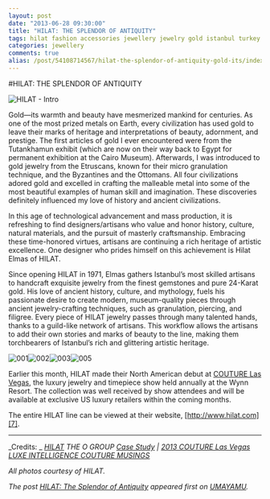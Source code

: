 ```yaml
---
layout: post
date: "2013-06-28 09:30:00"
title: "HILAT: THE SPLENDOR OF ANTIQUITY"
tags: hilat fashion accessories jewellery jewelry gold istanbul turkey artisan craftsmanship heritage tradition culture
categories: jewellery
comments: true
alias: /post/54108714567/hilat-the-splendor-of-antiquity-gold-its/index.html
---
```


#HILAT: THE SPLENDOR OF ANTIQUITY

![HILAT - Intro][1]

Gold—its warmth and beauty have mesmerized mankind for centuries. As one of the most prized metals on Earth, every civilization has used gold to leave their marks of heritage and interpretations of beauty, adornment, and prestige. The first articles of gold I ever encountered were from the Tutankhamun exhibit (which are now on their way back to Egypt for permanent exhibition at the Cairo Museum). Afterwards, I was introduced to gold jewelry from the Etruscans, known for their micro granulation technique, and the Byzantines and the Ottomans. All four civilizations adored gold and excelled in crafting the malleable metal into some of the most beautiful examples of human skill and imagination. These discoveries definitely influenced my love of history and ancient civilizations.

In this age of technological advancement and mass production, it is refreshing to find designers/artisans who value and honor history, culture, natural materials, and the pursuit of masterly craftsmanship. Embracing these time-honored virtues, artisans are continuing a rich heritage of artistic excellence. One designer who prides himself on this achievement is Hilat Elmas of HILAT.

Since opening HILAT in 1971, Elmas gathers Istanbul’s most skilled artisans to handcraft exquisite jewelry from the finest gemstones and pure 24-Karat gold. His love of ancient history, culture, and mythology, fuels his passionate desire to create modern, museum-quality pieces through ancient jewelry-crafting techniques, such as granulation, piercing, and filigree. Every piece of HILAT jewelry passes through many talented hands, thanks to a guild-like network of artisans. This workflow allows the artisans to add their own stories and marks of beauty to the line, making them torchbearers of Istanbul’s rich and glittering artistic heritage.

![001][2]![002][3]![003][4]![005][5]

Earlier this month, HILAT made their North American debut at [COUTURE Las Vegas][6], the luxury jewelry and timepiece show held annually at the Wynn Resort. The collection was well received by show attendees and will be available at exclusive US luxury retailers within the coming months.

The entire HILAT line can be viewed at their website, [http://www.hilat.com][7].

* * *

_Credits: _
_[HILAT][8]_
_THE O GROUP [Case Study][9] | [2013 COUTURE Las Vegas][10]_
_[LUXE INTELLIGENCE
][11][COUTURE MUSINGS][12]_

_All photos courtesy of HILAT._

_The post&nbsp;[HILAT: The Splendor of Antiquity][13]&nbsp;appeared first on&nbsp;[UMAYAMU][14]._

   [1]: http://imageshack.com/a/img203/3240/hb5a.jpg
   [2]: http://imageshack.com/a/img203/6092/f6xu.jpg
   [3]: http://imageshack.com/a/img202/1825/6lzq.jpg
   [4]: http://imageshack.com/a/img38/594/sknl.jpg
   [5]: http://imageshack.com/a/img89/8694/b48b.jpg
   [6]: http://www.thecoutureshow.com/ (The COUTURE Show)
   [7]: http://www.hilat.com/en (HILAT)
   [8]: http://hilat.com/en (HILAT)
   [9]: http://bit.ly/16EGScS (HILAT Case Study)
   [10]: http://on.fb.me/1aUi6Jl (HILAT 2013 COUTURE Booth)
   [11]: http://on.fb.me/128IBUg (LUXE INTELLIGENCE)
   [12]: http://bit.ly/14eP2bQ (Couture Musings | Hilat's Design Inspiration)
   [13]: http://www.umayamu.com/private/59081050446/tumblr_mrwadmJB0F1rrh8l4 (HILAT: The Splendor of Antiquity)
   [14]: http://www.umayamu.com (UMAYAMU)
